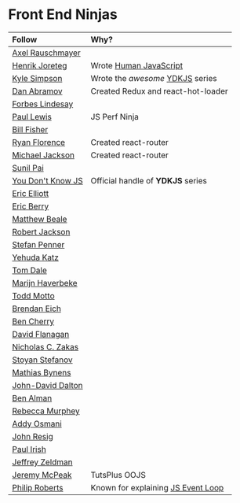 # Front End Ninjas #
| Follow | Why? |
|:-------|:-----|
| [Axel Rauschmayer](https://twitter.com/rauschma) | |
| [Henrik Joreteg](https://twitter.com/HenrikJoreteg) | Wrote [Human JavaScript](http://read.humanjavascript.com/) |
| [Kyle Simpson](https://twitter.com/getify) | Wrote the *awesome* [YDKJS](https://github.com/getify/You-Dont-Know-JS/blob/master/README.md#you-dont-know-js-book-series) series |
| [Dan Abramov](https://twitter.com/dan_abramov) | Created Redux and react-hot-loader |
| [Forbes Lindesay](https://twitter.com/ForbesLindesay) | |
| [Paul Lewis](https://twitter.com/aerotwist) | JS Perf Ninja |
| [Bill Fisher](https://twitter.com/fisherwebdev) | |
| [Ryan Florence](https://twitter.com/ryanflorence) | Created react-router |
| [Michael Jackson](https://twitter.com/mjackson) | Created react-router |
| [Sunil Pai](https://twitter.com/threepointone) | |
| [You Don't Know JS](https://twitter.com/YDKJS) | Official handle of **YDKJS** series |
| [Eric Elliott](https://twitter.com/_ericelliott) | |
| [Eric Berry](https://twitter.com/coderberry) | |
| [Matthew Beale](https://twitter.com/mixonic) | |
| [Robert Jackson](https://twitter.com/rwjblue) | |
| [Stefan Penner](https://twitter.com/stefanpenner) | |
| [Yehuda Katz](https://twitter.com/wycats) | |
| [Tom Dale](https://twitter.com/tomdale) | |
| [Marijn Haverbeke](https://twitter.com/marijnjh) | |
| [Todd Motto](https://twitter.com/toddmotto) | |
| [Brendan Eich](https://twitter.com/BrendanEich) | |
| [Ben Cherry](https://twitter.com/bcherry) | |
| [David Flanagan](https://twitter.com/__DavidFlanagan) | |
| [Nicholas C. Zakas](https://twitter.com/slicknet) | |
| [Stoyan Stefanov](https://twitter.com/stoyanstefanov) | |
| [Mathias Bynens](https://twitter.com/mathias) | |
| [John-David Dalton](https://twitter.com/jdalton) | |
| [Ben Alman](https://twitter.com/cowboy) | |
| [Rebecca Murphey](https://twitter.com/rmurphey) | |
| [Addy Osmani](https://twitter.com/addyosmani) | |
| [John Resig](https://twitter.com/jeresig) | |
| [Paul Irish](https://twitter.com/paul_irish) | |
| [Jeffrey Zeldman](https://twitter.com/zeldman) | |
| [Jeremy McPeak](https://twitter.com/jwmcpeak) | TutsPlus OOJS |
| [Philip Roberts](https://twitter.com/philip_roberts) | Known for explaining [JS Event Loop](http://latentflip.com/loupe) |
